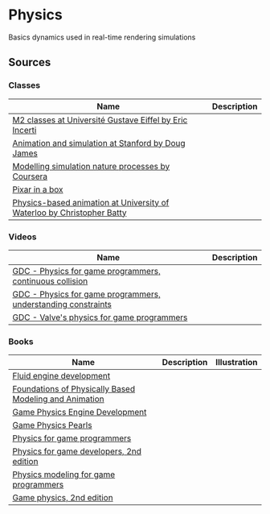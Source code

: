 # Physics

Basics dynamics used in real-time rendering simulations

## Sources

### Classes

| Name | Description |
| --- | --- |
| [M2 classes at Université Gustave Eiffel by Eric Incerti](https://nimbus.u-pem.fr/s/aTfzNXokqH6pexC?path=%2F) | |
| [Animation and simulation at Stanford by Doug James](http://graphics.stanford.edu/courses/cs348c/) | |
| [Modelling simulation nature processes by Coursera](https://www.coursera.org/learn/modeling-simulation-natural-processes) | |
| [Pixar in a box](https://www.khanacademy.org/computing/pixar) | |
| [Physics-based animation at University of Waterloo by Christopher Batty](https://cs.uwaterloo.ca/~c2batty/courses/CS888_2014/) | |

### Videos

| Name | Description |
| --- | --- |
| [GDC - Physics for game programmers, continuous collision](https://www.youtube.com/watch?v=7_nKOET6zwI) | |
| [GDC - Physics for game programmers, understanding constraints](https://www.youtube.com/watch?v=SHinxAhv1ZE) | |
| [GDC - Valve's physics for game programmers](https://www.youtube.com/watch?v=1RphLzpQiJY) | |

### Books

| Name | Description | Illustration |
| --- | --- | --- |
| [Fluid engine development](https://fluidenginedevelopment.org/) | | |
| [Foundations of Physically Based Modeling and Animation](https://www.cs.clemson.edu/savage/pba/) | | |
| [Game Physics Engine Development](http://www.r-5.org/files/books/computers/algo-list/realtime-3d/Ian_Millington-Game_Physics_Engine_Development-EN.pdf) | | |
| [Game Physics Pearls](https://www.amazon.fr/Game-Physics-Pearls-Gino-Bergen/dp/1568814747) | | |
| [Physics for game programmers](https://www.amazon.fr/Physics-Game-Programmers-Grant-Palmer/dp/159059472X) | | |
| [Physics for game developers, 2nd edition](https://www.amazon.fr/Physics-Game-Developers-David-Bourg/dp/1449392512) | | |
| [Physics modeling for game programmers](https://www.amazon.fr/Physics-Modeling-Programmers-J-Robert-Ellis/dp/1592000932) | | |
| [Game physics, 2nd edition](https://www.amazon.com/Physics-Second-Eberly-David-Hardcover/dp/B009O3BQGQ) | | |


